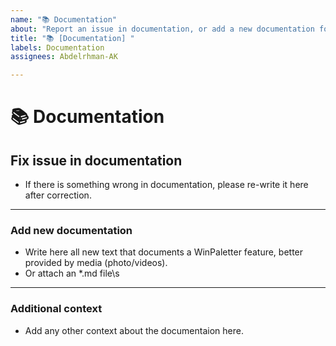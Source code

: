 ```yaml
---
name: "📚 Documentation"
about: "Report an issue in documentation, or add a new documentation for undocumented WinPaletter feature"
title: "📚 [Documentation] "
labels: Documentation
assignees: Abdelrhman-AK

---
```

# **📚 Documentation**

## **Fix issue in documentation**
- If there is something wrong in documentation, please re-write it here after correction.
  
---

### **Add new documentation**
- Write here all new text that documents a WinPaletter feature, better provided by media (photo/videos).
- Or attach an *.md file\s

---

### **Additional context**
- Add any other context about the documentaion here.
